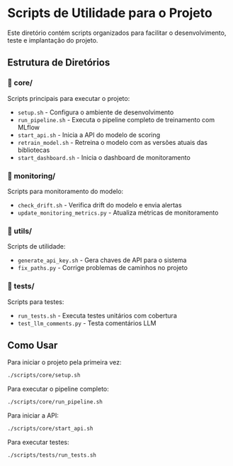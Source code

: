 # Scripts de Utilidade para o Projeto

Este diretório contém scripts organizados para facilitar o desenvolvimento, teste e implantação do projeto.

## Estrutura de Diretórios

### 📂 core/
Scripts principais para executar o projeto:
- `setup.sh` - Configura o ambiente de desenvolvimento
- `run_pipeline.sh` - Executa o pipeline completo de treinamento com MLflow
- `start_api.sh` - Inicia a API do modelo de scoring
- `retrain_model.sh` - Retreina o modelo com as versões atuais das bibliotecas
- `start_dashboard.sh` - Inicia o dashboard de monitoramento

### 📂 monitoring/
Scripts para monitoramento do modelo:
- `check_drift.sh` - Verifica drift do modelo e envia alertas
- `update_monitoring_metrics.py` - Atualiza métricas de monitoramento

### 📂 utils/
Scripts de utilidade:
- `generate_api_key.sh` - Gera chaves de API para o sistema
- `fix_paths.py` - Corrige problemas de caminhos no projeto

### 📂 tests/
Scripts para testes:
- `run_tests.sh` - Executa testes unitários com cobertura
- `test_llm_comments.py` - Testa comentários LLM

## Como Usar

Para iniciar o projeto pela primeira vez:
```bash
./scripts/core/setup.sh
```

Para executar o pipeline completo:
```bash
./scripts/core/run_pipeline.sh
```

Para iniciar a API:
```bash
./scripts/core/start_api.sh
```

Para executar testes:
```bash
./scripts/tests/run_tests.sh
```